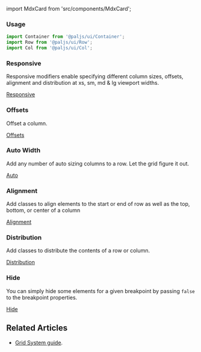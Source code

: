 import MdxCard from 'src/components/MdxCard';

<MdxCard>

### Usage

```js
import Container from '@paljs/ui/Container';
import Row from '@paljs/ui/Row';
import Col from '@paljs/ui/Col';
```

### Responsive

Responsive modifiers enable specifying different column sizes,
offsets, alignment and distribution at xs, sm, md & lg viewport
widths.

[Responsive](demo://Responsive.tsx)

</MdxCard>

<MdxCard>

### Offsets

Offset a column.

[Offsets](demo://Offsets.tsx)

</MdxCard>

<MdxCard>

### Auto Width

Add any number of auto sizing columns to a row. Let the grid
figure it out.

[Auto](demo://Auto.tsx)

</MdxCard>

<MdxCard>

### Alignment

Add classes to align elements to the start or end of row as well
as the top, bottom, or center of a column

[Alignment](demo://Alignment.tsx)

</MdxCard>

<MdxCard>

### Distribution

Add classes to distribute the contents of a row or column.

[Distribution](demo://Distribution.tsx)

</MdxCard>

<MdxCard>

### Hide

You can simply hide some elements for a given breakpoint by
passing `false` to the breakpoint properties.

[Hide](demo://Hide.tsx)

## Related Articles

- [Grid System guide](/ui/guides/grid-system).

</MdxCard>